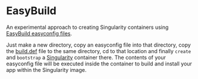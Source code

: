 # EasyBuild
An experimental approach to creating Singularity containers using [EasyBuild easyconfig files](https://github.com/easybuilders/easybuild-easyconfigs).

Just make a new directory, copy an easyconfig file into that directory, copy the [build.def](EasyBuild/build.def) file to the same directory, cd to that location and finally `create` and `bootstrap` a [Singularity](https://github.com/singularityware/singularity) container there. The contents of your easyconfig file will be executed inside the container to build and install your app within the Singularity image.   
